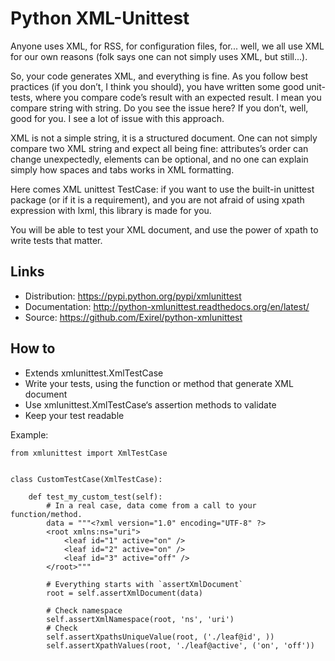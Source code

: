 # Python XML-Unittest

Anyone uses XML, for RSS, for configuration files, for... well, we all use XML
for our own reasons (folk says one can not simply uses XML, but still...).

So, your code generates XML, and everything is fine. As you follow best
practices (if you don’t, I think you should), you have written some good
unit-tests, where you compare code’s result with an expected result. I mean you
compare string with string. Do you see the issue here? If you don’t, well,
good for you. I see a lot of issue with this approach.

XML is not a simple string, it is a structured document. One can not simply
compare two XML string and expect all being fine: attributes’s order can change
unexpectedly, elements can be optional, and no one can explain simply how
spaces and tabs works in XML formatting.

Here comes XML unittest TestCase: if you want to use the built-in unittest
package (or if it is a requirement), and you are not afraid of using xpath
expression with lxml, this library is made for you.

You will be able to test your XML document, and use the power of xpath to
write tests that matter.


## Links

- Distribution: https://pypi.python.org/pypi/xmlunittest
- Documentation: http://python-xmlunittest.readthedocs.org/en/latest/
- Source: https://github.com/Exirel/python-xmlunittest


## How to

- Extends xmlunittest.XmlTestCase
- Write your tests, using the function or method that generate XML document
- Use xmlunittest.XmlTestCase‘s assertion methods to validate
- Keep your test readable

Example:

    from xmlunittest import XmlTestCase
    
    
    class CustomTestCase(XmlTestCase):
    
        def test_my_custom_test(self):
            # In a real case, data come from a call to your function/method.
            data = """<?xml version="1.0" encoding="UTF-8" ?>
            <root xmlns:ns="uri">
                <leaf id="1" active="on" />
                <leaf id="2" active="on" />
                <leaf id="3" active="off" />
            </root>"""
    
            # Everything starts with `assertXmlDocument`
            root = self.assertXmlDocument(data)
    
            # Check namespace
            self.assertXmlNamespace(root, 'ns', 'uri')
            # Check
            self.assertXpathsUniqueValue(root, ('./leaf@id', ))
            self.assertXpathValues(root, './leaf@active', ('on', 'off'))
